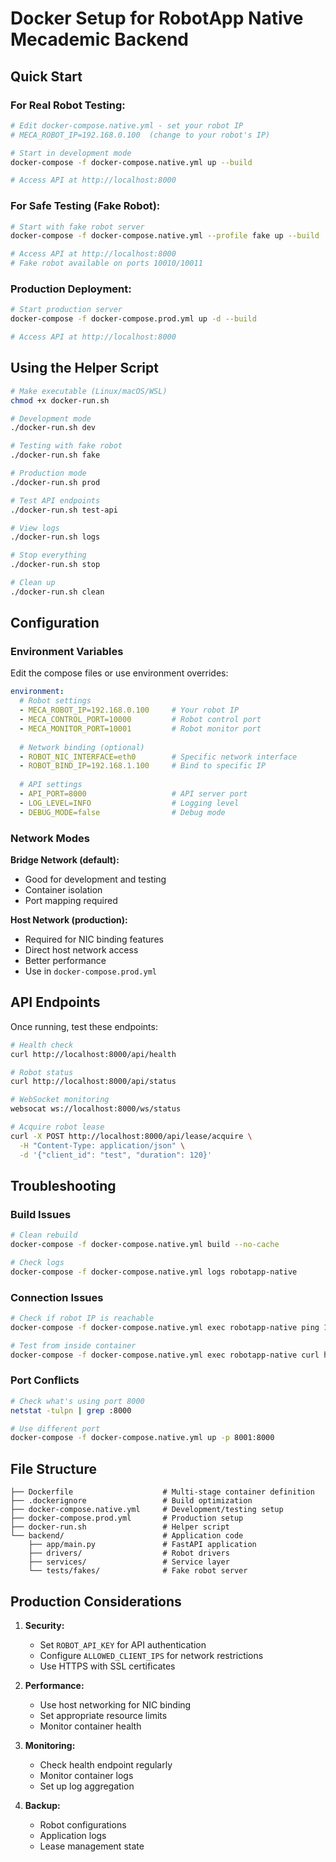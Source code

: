 # Docker Setup for RobotApp Native Mecademic Backend

## Quick Start

### **For Real Robot Testing:**
```bash
# Edit docker-compose.native.yml - set your robot IP
# MECA_ROBOT_IP=192.168.0.100  (change to your robot's IP)

# Start in development mode
docker-compose -f docker-compose.native.yml up --build

# Access API at http://localhost:8000
```

### **For Safe Testing (Fake Robot):**
```bash
# Start with fake robot server
docker-compose -f docker-compose.native.yml --profile fake up --build

# Access API at http://localhost:8000
# Fake robot available on ports 10010/10011
```

### **Production Deployment:**
```bash
# Start production server
docker-compose -f docker-compose.prod.yml up -d --build

# Access API at http://localhost:8000
```

## Using the Helper Script

```bash
# Make executable (Linux/macOS/WSL)
chmod +x docker-run.sh

# Development mode
./docker-run.sh dev

# Testing with fake robot
./docker-run.sh fake

# Production mode
./docker-run.sh prod

# Test API endpoints
./docker-run.sh test-api

# View logs
./docker-run.sh logs

# Stop everything
./docker-run.sh stop

# Clean up
./docker-run.sh clean
```

## Configuration

### Environment Variables

Edit the compose files or use environment overrides:

```yaml
environment:
  # Robot settings
  - MECA_ROBOT_IP=192.168.0.100     # Your robot IP
  - MECA_CONTROL_PORT=10000         # Robot control port
  - MECA_MONITOR_PORT=10001         # Robot monitor port
  
  # Network binding (optional)
  - ROBOT_NIC_INTERFACE=eth0        # Specific network interface
  - ROBOT_BIND_IP=192.168.1.100     # Bind to specific IP
  
  # API settings
  - API_PORT=8000                   # API server port
  - LOG_LEVEL=INFO                  # Logging level
  - DEBUG_MODE=false                # Debug mode
```

### Network Modes

**Bridge Network (default):**
- Good for development and testing
- Container isolation
- Port mapping required

**Host Network (production):**
- Required for NIC binding features
- Direct host network access
- Better performance
- Use in `docker-compose.prod.yml`

## API Endpoints

Once running, test these endpoints:

```bash
# Health check
curl http://localhost:8000/api/health

# Robot status
curl http://localhost:8000/api/status

# WebSocket monitoring
websocat ws://localhost:8000/ws/status

# Acquire robot lease
curl -X POST http://localhost:8000/api/lease/acquire \
  -H "Content-Type: application/json" \
  -d '{"client_id": "test", "duration": 120}'
```

## Troubleshooting

### Build Issues
```bash
# Clean rebuild
docker-compose -f docker-compose.native.yml build --no-cache

# Check logs
docker-compose -f docker-compose.native.yml logs robotapp-native
```

### Connection Issues
```bash
# Check if robot IP is reachable
docker-compose -f docker-compose.native.yml exec robotapp-native ping 192.168.0.100

# Test from inside container
docker-compose -f docker-compose.native.yml exec robotapp-native curl http://localhost:8000/api/health
```

### Port Conflicts
```bash
# Check what's using port 8000
netstat -tulpn | grep :8000

# Use different port
docker-compose -f docker-compose.native.yml up -p 8001:8000
```

## File Structure

```
├── Dockerfile                    # Multi-stage container definition
├── .dockerignore                 # Build optimization
├── docker-compose.native.yml     # Development/testing setup
├── docker-compose.prod.yml       # Production setup  
├── docker-run.sh                 # Helper script
└── backend/                      # Application code
    ├── app/main.py               # FastAPI application
    ├── drivers/                  # Robot drivers
    ├── services/                 # Service layer
    └── tests/fakes/              # Fake robot server
```

## Production Considerations

1. **Security:**
   - Set `ROBOT_API_KEY` for API authentication
   - Configure `ALLOWED_CLIENT_IPS` for network restrictions
   - Use HTTPS with SSL certificates

2. **Performance:**
   - Use host networking for NIC binding
   - Set appropriate resource limits
   - Monitor container health

3. **Monitoring:**
   - Check health endpoint regularly
   - Monitor container logs
   - Set up log aggregation

4. **Backup:**
   - Robot configurations
   - Application logs
   - Lease management state